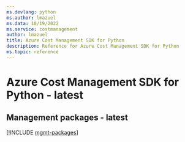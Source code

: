 ```yaml
---
ms.devlang: python
ms.author: lmazuel
ms.data: 10/19/2022
ms.service: costmanagement
author: lmazuel
title: Azure Cost Management SDK for Python
description: Reference for Azure Cost Management SDK for Python
ms.topic: reference
---
```

# Azure Cost Management SDK for Python - latest

## Management packages - latest
[!INCLUDE [mgmt-packages](cost-management-mgmt-index.md)]